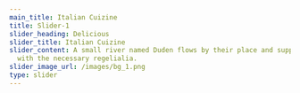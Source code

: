 ```yaml
---
main_title: Italian Cuizine
title: Slider-1
slider_heading: Delicious
slider_title: Italian Cuizine
slider_content: A small river named Duden flows by their place and supplies it
  with the necessary regelialia.
slider_image_url: /images/bg_1.png
type: slider
---
```

